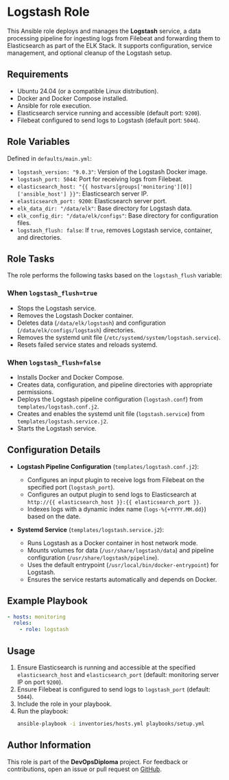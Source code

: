 # Logstash Role

This Ansible role deploys and manages the **Logstash** service, a data processing pipeline for ingesting logs from Filebeat and forwarding them to Elasticsearch as part of the ELK Stack. It supports configuration, service management, and optional cleanup of the Logstash setup.

## Requirements

- Ubuntu 24.04 (or a compatible Linux distribution).
- Docker and Docker Compose installed.
- Ansible for role execution.
- Elasticsearch service running and accessible (default port: `9200`).
- Filebeat configured to send logs to Logstash (default port: `5044`).

## Role Variables

Defined in `defaults/main.yml`:

- `logstash_version: "9.0.3"`: Version of the Logstash Docker image.
- `logstash_port: 5044`: Port for receiving logs from Filebeat.
- `elasticsearch_host: "{{ hostvars[groups['monitoring'][0]]['ansible_host'] }}"`: Elasticsearch server IP.
- `elasticsearch_port: 9200`: Elasticsearch server port.
- `elk_data_dir: "/data/elk"`: Base directory for Logstash data.
- `elk_config_dir: "/data/elk/configs"`: Base directory for configuration files.
- `logstash_flush: false`: If `true`, removes Logstash service, container, and directories.

## Role Tasks

The role performs the following tasks based on the `logstash_flush` variable:

### When `logstash_flush=true`
- Stops the Logstash service.
- Removes the Logstash Docker container.
- Deletes data (`/data/elk/logstash`) and configuration (`/data/elk/configs/logstash`) directories.
- Removes the systemd unit file (`/etc/systemd/system/logstash.service`).
- Resets failed service states and reloads systemd.

### When `logstash_flush=false`
- Installs Docker and Docker Compose.
- Creates data, configuration, and pipeline directories with appropriate permissions.
- Deploys the Logstash pipeline configuration (`logstash.conf`) from `templates/logstash.conf.j2`.
- Creates and enables the systemd unit file (`logstash.service`) from `templates/logstash.service.j2`.
- Starts the Logstash service.

## Configuration Details

- **Logstash Pipeline Configuration** (`templates/logstash.conf.j2`):
  - Configures an input plugin to receive logs from Filebeat on the specified port (`logstash_port`).
  - Configures an output plugin to send logs to Elasticsearch at `http://{{ elasticsearch_host }}:{{ elasticsearch_port }}`.
  - Indexes logs with a dynamic index name (`logs-%{+YYYY.MM.dd}`) based on the date.

- **Systemd Service** (`templates/logstash.service.j2`):
  - Runs Logstash as a Docker container in host network mode.
  - Mounts volumes for data (`/usr/share/logstash/data`) and pipeline configuration (`/usr/share/logstash/pipeline`).
  - Uses the default entrypoint (`/usr/local/bin/docker-entrypoint`) for Logstash.
  - Ensures the service restarts automatically and depends on Docker.

## Example Playbook

```yaml
- hosts: monitoring
  roles:
    - role: logstash
```

## Usage

1. Ensure Elasticsearch is running and accessible at the specified `elasticsearch_host` and `elasticsearch_port` (default: monitoring server IP on port `9200`).
2. Ensure Filebeat is configured to send logs to `logstash_port` (default: `5044`).
3. Include the role in your playbook.
4. Run the playbook:
   ```bash
   ansible-playbook -i inventories/hosts.yml playbooks/setup.yml
   ```

## Author Information

This role is part of the **DevOpsDiploma** project. For feedback or contributions, open an issue or pull request on [GitHub](https://github.com/mmoonly/DevOpsDiploma).
